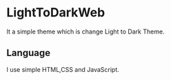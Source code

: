 # LightToDarkWeb
It a simple theme which is change Light to Dark Theme.
## Language 
I use simple HTML,CSS and JavaScript.
